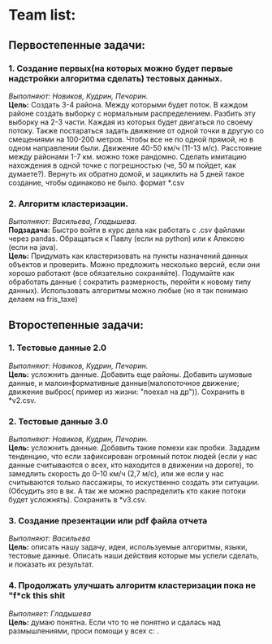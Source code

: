 # Team list: #
## Первостепенные задачи: ##
### 1. Создание первых(на которых можно будет первые надстройки алгоритма сделать) тестовых данных. ###
*Выполняют: Новиков, Кудрин, Печорин.*  
**Цель:** Создать 3-4 района. Между которыми будет поток. В каждом районе создать выборку с нормальным распределением. Разбить эту выборку на 2-3 части. Каждая из которых будет двигаться по своему потоку. Также постараться задать движение от одной точки в другую со смещениями на 100-200 метров. Чтобы все не по одной прямой, но в одном направлении были. Движение 40-50 км/ч (11-13 м/с). Расстояние между районами 1-7 км. можно тоже рандомно. Сделать имитацию нахождения в одной точке с погрешностью (че, 50 м пойдет, как думаете?). Вернуть их обратно домой, и зациклить на 5 дней такое создание, чтобы одинаково не было. формат \*.csv
### 2. Алгоритм кластеризации. ###
*Выполняют: Васильева, Гладышева.*  
**Подзадача:** Быстро войти в курс дела как работать с .csv файлами через pandas. Обращаться к Павлу (если на python) или к Алексею (если на java).   
**Цель:** Придумать как кластеризовать на пункты назначений данных объектов  и проверить. Можно предложить несколько версий, если они хорошо работают (все обязательно сохраняйте). Подумайте как обработать данные ( сократить размерность, перейти к новому типу данных). Использовать алгоритмы можно любые (но я так понимаю делаем на fris_taxe)

## Второстепенные задачи: ##
### 1. Тестовые данные 2.0 ###
*Выполняют: Новиков, Кудрин, Печорин.*  
**Цель:** усложнить данные. Добавить еще районы. Добавить шумовые данные, и малоинформативные данные(малопоточное движение; движение выброс( пример из жизни: "поехал на др")). Сохранить в *v2.csv. 
### 2. Тестовые данные 3.0 ###
*Выполняют: Новиков, Кудрин, Печорин.*  
**Цель:** усложнить данные. Добавить такие помехи как пробки. Зададим тенденцию, что если зафиксирован огромный поток людей (если у нас данные считываются о всех, кто находится в движении на дороге), то замедлить скорость до 0-10 км/ч (2,7 м/с), или же если у нас считываются только пассажиры, то искуственно создать эти ситуации. (Обсудить это в вк. А так же можно распределить кто какие потоки будет усложнять). Сохранить в *v3.csv.
### 3. Создание презентации или pdf файла отчета ###
*Выполняют: Васильева*  
**Цель:** описать нашу задачу, идеи, используемые алгоритмы, языки, тестовые данные. Описать наши действия которые мы успели сделать, и показать их результат.
### 4. Продолжать улучшать алгоритм кластеризации пока не "f\*ck this shit ###
*Выполняет: Гладышева*  
**Цель:** думаю понятна. Если что то не понятно и сдалась над размышлениями, проси помощи у всех c: .
